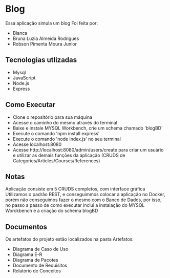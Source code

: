 # Blog 
Essa aplicação simula um blog
Foi feita por:
- Bianca
- Bruna Luzia Almeida Rodrigues
- Robson Pimenta Moura Junior 

## Tecnologias utlizadas
- Mysql
- JavaScript 
- Node.js 
- Express


## Como Executar 
- Clone o repositório para sua máquina
- Acesse o caminho do mesmo através do terminal 
- Baixe e instale MYSQL Workbench, crie um schema chamado 'blogBD'
- Execute o comando 'npm install express'
- Execute o comando 'node index.js' no seu terminal 
- Acesse localhost:8080
- Acesse http://localhost:8080/admin/users/create para criar um usuário e utilizar as demais funções da aplicação (CRUDS de Categories/Articles/Courses/References)


## Notas
Aplicação consiste em 5 CRUDS completos, com interface gráfica
Utilizamos o padrão REST, e conseguimmos colocar a aplicação no Docker, porém não conseguimos fazer o mesmo com o Banco de Dados, por isso, no passo a passo de como executar inclui a instalação do MYSQL Worckbench e a criação do schema blogBD

## Documentos
Os artefatos do projeto estão localizados na pasta Artefatos:
- Diagrama de Caso de Uso
- Diagrama E-R
- Diagrama de Pacotes
- Documento de Requisitos
- Relatório de Conceitos
